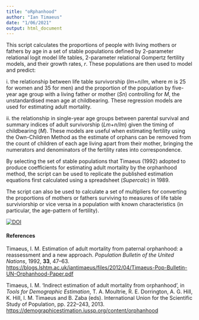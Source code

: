 ```yaml
---
title: "oRphanhood"
author: "Ian Timaeus"
date: "1/06/2021"
output: html_document
---
```


This script calculates the proportions of people with living mothers or fathers by age in a set of stable populations defined by 2-parameter relational logit model life tables, 2-parameter relational Gompertz fertility models, and their growth rates, *r*. These populations are then used to model and predict:

  i.    the relationship between life table survivorship (*lm*+*n*/*lm*, where *m* is 25 for women and 35 for men) and the proportion of the population by five-year age group with a living father or mother (*Sn*) controlling for *M*, the unstandardised mean age at childbearing. These regression models are used for estimating adult mortality.

   ii.  the relationship in single-year age groups between parental survival and summary indices of adult survivorship (*Lm*+*n*/*lm*) given the timing of childbearing (*M*). These models are useful when estimating fertility using the Own-Children Method as the estimate of orphans can be removed from the count of children of each age living apart from their mother, bringing the numerators and denominators of the fertility rates into correspondence.

By selecting the set of stable populations that Timaeus (1992) adopted to produce coefficients for estimating adult mortality by the orphanhood method, the script can be used to replicate the published estimation equations first calculated using a spreadsheet (*Supercalc*) in 1989.

The script can also be used to calculate a set of multipliers for converting the proportions of mothers or fathers surviving to measures of life table surviviorship or vice versa in a population with known characteristics (in particular, the age-pattern of fertility).


[![DOI](https://zenodo.org/badge/372783504.svg)](https://zenodo.org/badge/latestdoi/372783504)


#### References
Timaeus, I. M.  Estimation of adult mortality from paternal orphanhood: a reassessment and a new approach. *Population Bulletin of the United Nations*, 1992, **33**, 47–63. <https://blogs.lshtm.ac.uk/iantimaeus/files/2012/04/Timaeus-Pop-Bulletin-UN-Orphanhood-Paper.pdf>

Timaeus, I. M.  ‘Indirect estimation of adult mortality from orphanhood’, in *Tools for Demographic Estimation*, T. A. Moultrie, R. E. Dorrington, A. G. Hill, K. Hill, I. M. Timaeus and B. Zaba (eds). International Union for the Scientific Study of Population, pp. 222–243, 2013. <https://demographicestimation.iussp.org/content/orphanhood>
